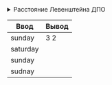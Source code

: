 
<details><summary>Расстояние Левенштейна ДПО</summary>
Условие задачи:
В данной задаче вы должны реализовать поиск расстояния Левенштейна между строками

</details>

| Ввод     | Вывод    | 
|----------|----------|
|sunday    | 3 2      |
|saturday  |          |
|sunday    |          |
|sudnay    |          |
